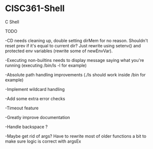 # CISC361-Shell
C Shell

TODO

-CD needs cleaning up, double setting dirMem for no reason. Shouldn't reset prev if it's equal to current dir? Just rewrite using setenv() and protected env variables (rewrite some of newEnvVar).
  
-Executing non-builtins needs to display message saying what you're running (executing /bin/ls -l for example)

-Absolute path handling improvements (./ls should work inside /bin for example)

-Implement wildcard handling

-Add some extra error checks

-Timeout feature

-Greatly improve documentation

-Handle backspace ?

-Maybe get rid of args? Have to rewrite most of older functions a bit to make sure logic is correct with argsEx
